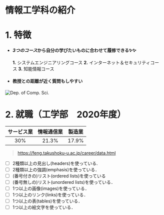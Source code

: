 # 情報工学科の紹介
<!-- Markdown記法を使って学科の紹介ページを作る -->
# 1. 特徴
- #### *3つのコース*から自分の学びたいものに合わせて履修できる:sparkles::sparkles:
   **1.** システムエンジニアリングコース
   **2.** インターネット＆セキュリティコース
   **3.** 知能情報コース
- #### 教授との距離が近く質問もしやすい
![Dep. of Comp. Sci.](https://feng.takushoku-u.ac.jp/albums/abm00004330.jpg "情報工学科")

# 2. 就職（工学部　2020年度）
|サービス業|情報通信業|製造業|
|:---:|:---:|:---:|
| 30%| 21.3% | 17.9% |
> https://feng.takushoku-u.ac.jp/career/data.html



<!-- この部分より上に記述を追加して下のチェックボックスで確認する -->
- [ ] 2種類以上の見出し(headers)を使っている.
- [ ] 2種類以上の強調(emphasis)を使っている．
- [ ] (番号付きの)リスト(ordered lists)を使っている
- [ ] (番号無しの)リスト(unordered lists)を使っている．
- [ ] 1つ以上の画像(images)を使っている．
- [ ] 1つ以上のリンク(links)を使っている．
- [ ] 1つ以上の表(tables)を使っている．
- [ ] 1つ以上の絵文字を使っている．
